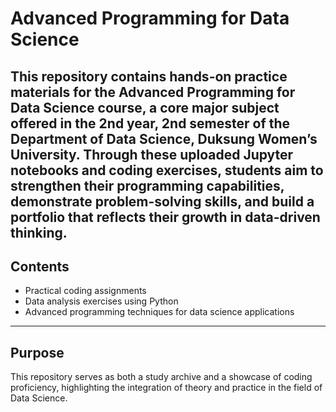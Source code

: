 # Advanced Programming for Data Science
This repository contains hands-on practice materials for the **Advanced Programming for Data Science** course,
a core major subject offered in the **2nd year, 2nd semester of the Department of Data Science, Duksung Women’s University**.
Through these uploaded Jupyter notebooks and coding exercises, students aim to strengthen their programming capabilities,
demonstrate problem-solving skills, and build a portfolio that reflects their growth in data-driven thinking.
---
## Contents
- Practical coding assignments
- Data analysis exercises using Python
- Advanced programming techniques for data science applications
---
## Purpose
This repository serves as both a study archive and a showcase of coding proficiency,
highlighting the integration of theory and practice in the field of Data Science.
